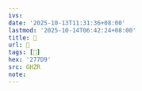 ```yaml
---
ivs:
date: '2025-10-13T11:31:36+08:00'
lastmod: '2025-10-14T06:42:24+08:00'
title: 󰪄
url: 󰪄
tags: [𧟙]
hex: '277D9'
src: GHZR
note:
---
```

